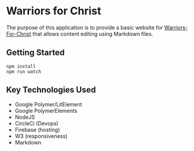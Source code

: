 # Warriors for Christ
The purpose of this application is to provide a basic website for <a href="https://www.warriors-for-christ.com">Warriors-For-Christ</a> that allows content editing using Markdown files.

## Getting Started
```
npm install
npm run watch
```

## Key Technologies Used
* Google Polymer/LitElement
* Google PolymerElements
* NodeJS
* CircleCi (Devops)
* Firebase (hosting)
* W3 (responsiveness)
* Markdown
